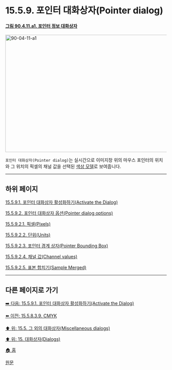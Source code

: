 # 15.5.9. 포인터 대화상자(Pointer dialog)

<a id="90-04-11-a1"></a>

#### [그림 90.4.11.a1. 포인터 정보 대화상자](./90-04-0011-pointer_information.md#90-04-11-a1)
<img width="850" height="367" alt="90-04-11-a1" src="https://github.com/user-attachments/assets/fbc901ce-8c5f-4983-beca-d70f5a597718" />

`포인터 대화상자(Pointer dialog)`는 실시간으로 이미지창 위의 마우스 포인터의 위치와 그 위치의 픽셀의 채널 값을 선택된 [색상 모델](./19-glossaryx-color_model.md)로 보여줍니다.

***

## 하위 페이지

[15.5.9.1. 포인터 대화상자 활성화하기(Activate the Dialog)](./15-05-09-01-activating_the_dialog.md)

[15.5.9.2. 포인터 대화상자 옵션(Pointer dialog options)](./15-05-09-02-00-pointer_dialog_options.md)

[15.5.9.2.1. 픽셀(Pixels)](./15-05-09-02-01-pixels.md)

[15.5.9.2.2. 단위(Units)](./15-05-09-02-02-units.md)

[15.5.9.2.3. 포인터 경계 상자(Pointer Bounding Box)](./15-05-09-02-03-pointer_bounding_box.md)

[15.5.9.2.4. 채널 값(Channel values)](./15-05-09-02-04-channel_values.md)

[15.5.9.2.5. 표본 합치기(Sample Merged)](./15-05-09-02-05-sample_merged.md)

***

## 다른 페이지로 가기

[➡️ 다음: 15.5.9.1. 포인터 대화상자 활성화하기(Activate the Dialog)](./15-05-09-01-activating_the_dialog.md)

[⬅️ 이전: 15.5.8.3.9. CMYK](./15-05-08-03-09-cmyk.md)

[⬆️ 위: 15.5. 그 외의 대화상자(Miscellaneous dialogs)](./15-05-00-miscellaneous-dialogs.md)

[⬆️ 위: 15. 대화상자(Dialogs)](./15-00-dialogs.md)

[🏠 홈](./00-home.md)

[원문](https://docs.gimp.org/2.10/ko/gimp-pointer-info-dialog.html)